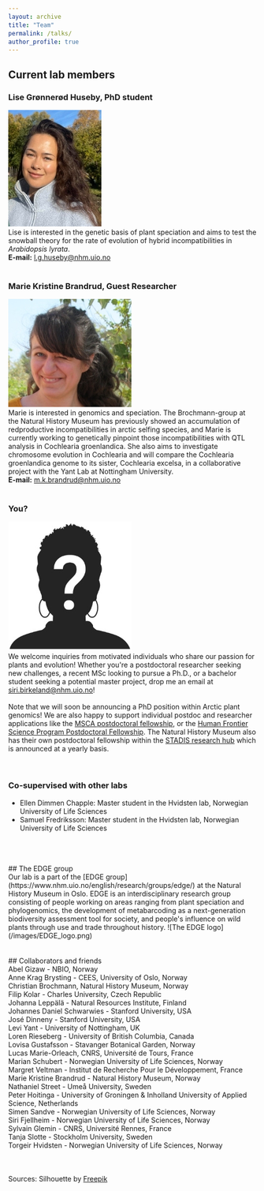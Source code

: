 ```yaml
---
layout: archive
title: "Team"
permalink: /talks/
author_profile: true
---
```



## Current lab members

### Lise Grønnerød Huseby, PhD student
![Lise Huseby](/images/Lise_resized4.jpeg) <br />
Lise is interested in the genetic basis of plant speciation and aims to test the snowball theory for the rate of evolution of hybrid incompatibilities in *Arabidopsis lyrata*. <br />
**E-mail:** l.g.huseby@nhm.uio.no
<br />
<br />
### Marie Kristine Brandrud, Guest Researcher
![Marie Kristine Brandrud](/images/Marie_resize3.jpeg) <br />
Marie is interested in genomics and speciation. The Brochmann-group at the Natural History Museum has previously showed an accumulation of redproductive incompatibilities in arctic selfing species, and Marie is currently working to genetically pinpoint those incompatibilities with QTL analysis in Cochlearia groenlandica. She also aims to investigate chromosome evolution in Cochlearia and will compare the Cochlearia groenlandica genome to its sister, Cochlearia excelsa, in a collaborative project with the Yant Lab at Nottingham University. <br />
**E-mail:** m.k.brandrud@nhm.uio.no
<br />
<br />
### You? <br />
![prospective student or postdoc](/images/Silhouette_resize.jpeg) <br />
We welcome inquiries from motivated individuals who share our passion for plants and evolution! Whether you're a postdoctoral researcher seeking new challenges, a recent MSc looking to pursue a Ph.D., or a bachelor student seeking a potential master project, drop me an email at siri.birkeland@nhm.uio.no! <br />
<br />
Note that we will soon be announcing a PhD position within Arctic plant genomics! We are also happy to support individual postdoc and researcher applications like the [MSCA postdoctoral fellowship](https://marie-sklodowska-curie-actions.ec.europa.eu/actions/postdoctoral-fellowships), or the [Human Frontier Science Program Postdoctoral Fellowship](https://www.hfsp.org/funding/hfsp-funding/postdoctoral-fellowships). The Natural History Museum also has their own postdoctoral fellowship within the [STADIS research hub](https://www.nhm.uio.no/english/research/groups/stadis/) which is announced at a yearly basis.      
<br />
<br />
### Co-supervised with other labs
- Ellen Dimmen Chapple: Master student in the Hvidsten lab, Norwegian University of Life Sciences
- Samuel Fredriksson: Master student in the Hvidsten lab, Norwegian University of Life Sciences
<br />
<br />
<br />
## The EDGE group  <br />
Our lab is a part of the [EDGE group](https://www.nhm.uio.no/english/research/groups/edge/) at the Natural History Museum in Oslo. EDGE is an interdisciplinary research group consisting of people working on areas ranging from plant speciation and phylogenomics, the development of metabarcoding as a next-generation biodiversity assessment tool for society, and people's influence on wild plants through use and trade throughout history. 
![The EDGE logo](/images/EDGE_logo.png) 
<br />
<br />
<br />
## Collaborators and friends  <br />
Abel Gizaw - NBIO, Norway <br />
Anne Krag Brysting - CEES, University of Oslo, Norway <br />
Christian Brochmann, Natural History Museum, Norway <br />
Filip Kolar - Charles University, Czech Republic <br />
Johanna Leppälä - Natural Resources Institute, Finland <br />
Johannes Daniel Schwarwies - Stanford University, USA <br />
José Dinneny - Stanford University, USA <br />
Levi Yant - University of Nottingham, UK <br />
Loren Rieseberg - University of British Columbia, Canada <br />
Lovisa Gustafsson - Stavanger Botanical Garden, Norway <br />
Lucas Marie-Orleach, CNRS, Université de Tours, France <br />
Marian Schubert - Norwegian University of Life Sciences, Norway <br />
Margret Veltman - Institut de Recherche Pour le Développement, France <br />
Marie Kristine Brandrud - Natural History Museum, Norway <br />
Nathaniel Street - Umeå University, Sweden <br />
Peter Hoitinga - University of Groningen & Inholland University of Applied Science, Netherlands <br />
Simen Sandve - Norwegian University of Life Sciences, Norway <br />
Siri Fjellheim - Norwegian University of Life Sciences, Norway <br />
Sylvain Glemin - CNRS, Université Rennes, France <br />
Tanja Slotte - Stockholm University, Sweden <br />
Torgeir Hvidsten - Norwegian University of Life Sciences, Norway <br />
<br />
<br />
<br />
Sources: Silhouette by <a href="https://www.freepik.com/free-vector/hand-drawn-question-mark-silhouette_81102255.htm#query=anonymous%20profile&position=6&from_view=keyword&track=ais_user&uuid=0a124e14-628a-4df4-b7ee-81b654165112">Freepik</a> 
